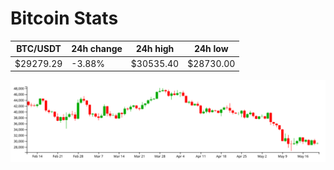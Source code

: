 # Bitcoin Stats

BTC/USDT|24h change|24h high|24h low|
|---|---|---|---|
|$29279.29|-3.88%|$30535.40|$28730.00|

<img src="./chart.svg">
